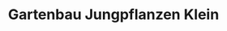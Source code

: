 ---
title: "Gartenbau Jungpflanzen Klein"
url: /sebnitz/gartenbau-jungpflanzen-klein/
shop: Blumen
---